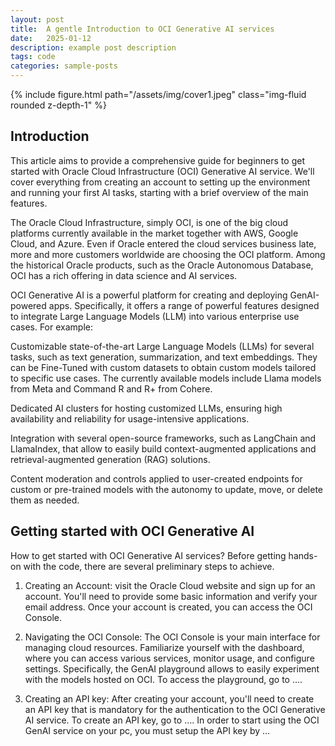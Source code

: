 ```yaml
---
layout: post
title:  A gentle Introduction to OCI Generative AI services
date:   2025-01-12
description: example post description
tags: code
categories: sample-posts
---
```


<div class="row mt-3">
    <div class="col-sm mt-3 mt-md-0">
        {% include figure.html path="/assets/img/cover1.jpeg" class="img-fluid rounded z-depth-1" %}
    </div>
</div>

## Introduction

This article aims to provide a comprehensive guide for beginners to get started with Oracle Cloud Infrastructure (OCI) Generative AI service. We'll cover everything from creating an account to setting up the environment and running your first AI tasks, starting with a brief overview of the main features.

The Oracle Cloud Infrastructure, simply OCI, is one of the big cloud platforms currently available in the market together with AWS, Google Cloud, and Azure. Even if Oracle entered the cloud services business late, more and more customers worldwide are choosing the OCI platform. Among the historical Oracle products, such as the Oracle Autonomous Database, OCI has a rich offering in data science and AI services.

OCI Generative AI is a powerful platform for creating and deploying GenAI-powered apps. Specifically, it offers a range of powerful features designed to integrate Large Language Models (LLM) into various enterprise use cases. For example:

Customizable state-of-the-art Large Language Models (LLMs) for several tasks, such as text generation, summarization, and text embeddings. They can be Fine-Tuned with custom datasets to obtain custom models tailored to specific use cases. The currently available models include Llama models from Meta and Command R and R+ from Cohere.

Dedicated AI clusters for hosting customized LLMs, ensuring high availability and reliability for usage-intensive applications.

Integration with several open-source frameworks, such as LangChain and LlamaIndex, that allow to easily build context-augmented applications and retrieval-augmented generation (RAG) solutions.

Content moderation and controls applied to user-created endpoints for custom or pre-trained models with the autonomy to update, move, or delete them as needed.


## Getting started with OCI Generative AI

How to get started with OCI Generative AI services? Before getting hands-on with the code, there are several preliminary steps to achieve.

1. Creating an Account: visit the Oracle Cloud website and sign up for an account. You'll need to provide some basic information and verify your email address. Once your account is created, you can access the OCI Console.

2. Navigating the OCI Console: The OCI Console is your main interface for managing cloud resources. Familiarize yourself with the dashboard, where you can access various services, monitor usage, and configure settings. Specifically, the GenAI playground allows to easily experiment with the models hosted on OCI. To access the playground, go to ….

3. Creating an API key: After creating your account, you'll need to create an API key that is mandatory for the authentication to the OCI Generative AI service. To create an API key, go to …. In order to start using the OCI GenAI service on your pc, you must setup the API key by …